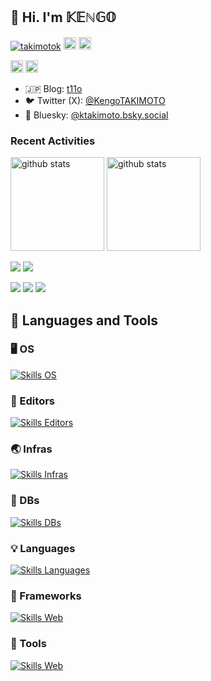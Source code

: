 ## 👋 Hi. I'm 𝕂𝔼ℕ𝔾𝕆

<p align="left"> 
  <a href="https://github.com/takimotok/takimotok/"><img src="https://komarev.com/ghpvc/?username=takimotok" alt="takimotok" /></a>
  <a href="https://github.com/takimotok"><img height="20" src="https://img.shields.io/github/followers/takimotok?label=follow&logo=github&style=flat" /></a>
  <a href="https://github.com/takimotok"><img height="20" src="https://img.shields.io/github/stars/takimotok?logo=github&style=flat" /></a>
</p>

<p align="left"> 
  <a href="http://x.com/KengoTAKIMOTO" target="_blank"><img height="20" src="https://img.shields.io/twitter/follow/takimotok?style=flat&logo=x" /></a>
  <a href="https://www.reddit.com/user/t-kengo" target="_blank"><img height="20" src="https://img.shields.io/reddit/user-karma/combined/takimotok?label=Reddit&logo=reddit&style=flat" /></a>
</p>

- :jp: Blog: [t11o](https://www.kengotakimoto.com/)
- :bird: Twitter (X): [@KengoTAKIMOTO](https://x.com/KengoTAKIMOTO)
- :butterfly: Bluesky: [@ktakimoto.bsky.social](https://bsky.app/profile/ktakimoto.bsky.social)

### Recent Activities

<p align="left">
  <a href="https://github.com/anuraghazra/github-readme-stats"><img alt="github stats" height="150px" src="https://github-readme-stats.vercel.app/api?username=takimotok&count_private=true&show_icons=true&custom_title=GitHub%20Stats&hide_border=true&theme=transparent" /></a>
  <a href="https://github.com/DenverCoder1/github-readme-streak-stats"><img alt="github stats" height="150px" src="https://github-readme-streak-stats.herokuapp.com/?user=takimotok&theme=transparent&hide_border=true" /></a>
</p>

[![](http://github-profile-summary-cards.vercel.app/api/cards/profile-details?username=takimotok&theme=transparent)](https://github.com/vn7n24fzkq/github-profile-summary-cards)
[![](https://github-readme-activity-graph.vercel.app/graph?username=takimotok&theme=github-dark-dimmed&custom_title=Contribution%20Graph%20in%20the%20last%2031%20days&hide_border=true)](https://github.com/Ashutosh00710/github-readme-activity-graph)

[![](http://github-profile-summary-cards.vercel.app/api/cards/repos-per-language?username=takimotok&theme=transparent&exclude=jupyter%20notebook)](https://github.com/vn7n24fzkq/github-profile-summary-cards)
[![](http://github-profile-summary-cards.vercel.app/api/cards/most-commit-language?username=takimotok&theme=transparent&exclude=jupyter%20notebook)](https://github.com/vn7n24fzkq/github-profile-summary-cards)
[![](https://github-readme-stats.vercel.app/api/top-langs/?username=takimotok&layout=compact&count_private=true&show_icons=true&theme=transparent&hide_border=true)](https://github.com/anuraghazra/github-readme-stats)


## :hammer: Languages and Tools

### :desktop_computer: OS

[![Skills OS](https://skillicons.dev/icons?i=linux,apple,windows)](https://skillicons.dev)

### :memo: Editors

[![Skills Editors](https://skillicons.dev/icons?i=neovim,vim)](https://skillicons.dev)

### :earth_asia: Infras

[![Skills Infras](https://skillicons.dev/icons?i=aws,docker,nginx,vercel)](https://skillicons.dev)

### :floppy_disk: DBs

[![Skills DBs](https://skillicons.dev/icons?i=mysql,postgres,redis)](https://skillicons.dev)

### :bulb: Languages

[![Skills Languages](https://skillicons.dev/icons?i=bash,js,ts,php,lua,py,r,html,css,md)](https://skillicons.dev)

### :telescope: Frameworks

[![Skills Web](https://skillicons.dev/icons?i=jquery,vue,laravel,nextjs,nestjs)](https://skillicons.dev)

### :hammer: Tools

[![Skills Web](https://skillicons.dev/icons?i=figma,git,gitlab,postman,regex,yarn,less,sass)](https://skillicons.dev)

